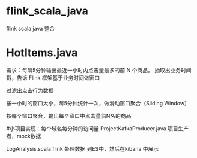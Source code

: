 # flink_scala_java
flink scala java 整合

# HotItems.java

  需求：每隔5分钟输出最近一小时内点击量最多的前 N 个商品。
  抽取出业务时间戳，告诉 Flink 框架基于业务时间做窗口

  过滤出点击行为数据

  按一小时的窗口大小，每5分钟统计一次，做滑动窗口聚合（Sliding Window）

  按每个窗口聚合，输出每个窗口中点击量前N名的商品

#小项目实现：每个域名每分钟的访问量
  ProjectKafkaProducer.java 
    项目生产者，mock数据
    
  LogAnalysis.scala
    flink 处理数据 到ES中，然后在kibana 中展示
